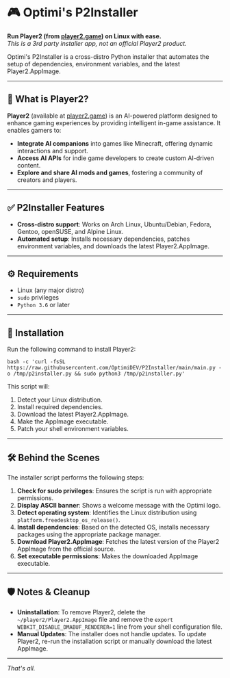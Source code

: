 <h1>🎮 Optimi's P2Installer</h1>

<p><strong>Run Player2 (from <a href="https://player2.game">player2.game</a>) on Linux with ease.</strong><br>
<em>This is a 3rd party installer app, not an official Player2 product.</em></p>

<p>Optimi's P2Installer is a cross-distro Python installer that automates the setup of dependencies, environment variables, and the latest Player2.AppImage.</p>

<hr>

<h2>🤖 What is Player2?</h2>

<p><strong>Player2</strong> (available at <a href="https://player2.game">player2.game</a>) is an AI-powered platform designed to enhance gaming experiences by providing intelligent in-game assistance. It enables gamers to:</p>

<ul>
  <li><strong>Integrate AI companions</strong> into games like Minecraft, offering dynamic interactions and support.</li>
  <li><strong>Access AI APIs</strong> for indie game developers to create custom AI-driven content.</li>
  <li><strong>Explore and share AI mods and games</strong>, fostering a community of creators and players.</li>
</ul>

<hr>

<h2>✅ P2Installer Features</h2>

<ul>
  <li><strong>Cross-distro support</strong>: Works on Arch Linux, Ubuntu/Debian, Fedora, Gentoo, openSUSE, and Alpine Linux.</li>
  <li><strong>Automated setup</strong>: Installs necessary dependencies, patches environment variables, and downloads the latest Player2.AppImage.</li>
</ul>

<hr>

<h2>⚙️ Requirements</h2>

<ul>
  <li>Linux (any major distro)</li>
  <li><code>sudo</code> privileges</li>
  <li><code>Python 3.6</code> or later</li>
</ul>

<hr>

<h2>🚀 Installation</h2>

<p>Run the following command to install Player2:</p>

<pre><code>bash -c 'curl -fsSL https://raw.githubusercontent.com/OptimiDEV/P2Installer/main/main.py -o /tmp/p2installer.py &amp;&amp; sudo python3 /tmp/p2installer.py'
</code></pre>

<p>This script will:</p>

<ol>
  <li>Detect your Linux distribution.</li>
  <li>Install required dependencies.</li>
  <li>Download the latest Player2.AppImage.</li>
  <li>Make the AppImage executable.</li>
  <li>Patch your shell environment variables.</li>
</ol>

<hr>

<h2>🛠 Behind the Scenes</h2>

<p>The installer script performs the following steps:</p>

<ol>
  <li><strong>Check for sudo privileges</strong>: Ensures the script is run with appropriate permissions.</li>
  <li><strong>Display ASCII banner</strong>: Shows a welcome message with the Optimi logo.</li>
  <li><strong>Detect operating system</strong>: Identifies the Linux distribution using <code>platform.freedesktop_os_release()</code>.</li>
  <li><strong>Install dependencies</strong>: Based on the detected OS, installs necessary packages using the appropriate package manager.</li>
  <li><strong>Download Player2.AppImage</strong>: Fetches the latest version of the Player2 AppImage from the official source.</li>
  <li><strong>Set executable permissions</strong>: Makes the downloaded AppImage executable.</li>
</ol>

<hr>

<h2>🛡️ Notes &amp; Cleanup</h2>

<ul>
  <li><strong>Uninstallation</strong>: To remove Player2, delete the <code>~/player2/Player2.AppImage</code> file and remove the <code>export WEBKIT_DISABLE_DMABUF_RENDERER=1</code> line from your shell configuration file.</li>
  <li><strong>Manual Updates</strong>: The installer does not handle updates. To update Player2, re-run the installation script or manually download the latest AppImage.</li>
</ul>

<hr>

<p><em>That's all.</em></p>
